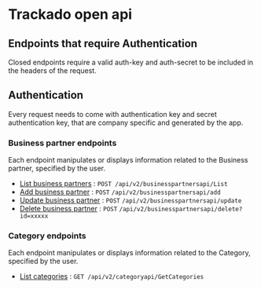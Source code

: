 # Trackado open api

## Endpoints that require Authentication

Closed endpoints require a valid auth-key and auth-secret to be included in the headers of the
request.

## Authentication

Every request needs to come with authentication key and secret authentication key, that are company specific and generated by the app.

### Business partner endpoints

Each endpoint manipulates or displays information related to the Business partner, specified by the user.

* [List business partners](business-partners/list-business-partners.md) : `POST /api/v2/businesspartnersapi/List`
* [Add business partner](business-partners/add-business-partner.md) : `POST` `/api/v2/businesspartnersapi/add`
* [Update business partner](business-partners/update-business-partner.md) : `POST` `/api/v2/businesspartnersapi/update`
* [Delete business partner](business-partners/delete-business-partner.md) : `POST` `/api/v2/businesspartnersapi/delete?id=xxxxx`

### Category endpoints

Each endpoint manipulates or displays information related to the Category, specified by the user.

* [List categories](categories/get-categories.md) : `GET /api/v2/categoryapi/GetCategories`
